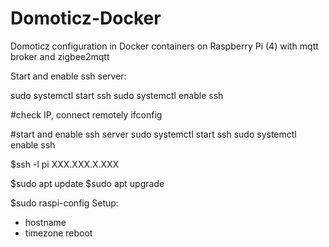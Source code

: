 # Domoticz-Docker
Domoticz configuration in Docker containers on Raspberry Pi (4) with mqtt broker and zigbee2mqtt


Start and enable ssh server:

sudo systemctl start ssh
sudo systemctl enable ssh

#check IP, connect remotely
ifconfig

#start and enable ssh server
sudo systemctl start ssh
sudo systemctl enable ssh

$ssh -l pi XXX.XXX.X.XXX

$sudo apt update
$sudo apt upgrade

$sudo raspi-config
Setup:
- hostname
- timezone
reboot
